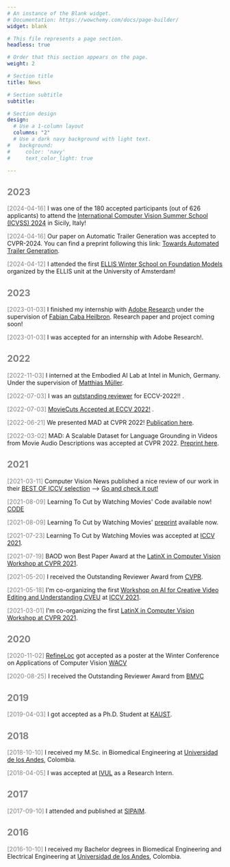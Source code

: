 ```yaml
---
# An instance of the Blank widget.
# Documentation: https://wowchemy.com/docs/page-builder/
widget: blank

# This file represents a page section.
headless: true

# Order that this section appears on the page.
weight: 2

# Section title
title: News

# Section subtitle
subtitle: 

# Section design
design:
  # Use a 1-column layout
  columns: "2"
  # Use a dark navy background with light text.
#   background:
#     color: 'navy'
#     text_color_light: true

---
```


## <span style="color:gray">2023</span>

<span style="color:gray">[2024-04-16]</span> I was one of the 180 accepted participants (out of 626 applicants) to attend the [International Computer Vision Summer School (ICVSS) 2024](https://iplab.dmi.unict.it/icvss2024/Home) in Sicily, Italy!

<span style="color:gray">[2024-04-16]</span> Our paper on Automatic Trailer Generation was accepted to CVPR-2024. You can find a preprint following this link: [Towards Automated Trailer Generation](https://arxiv.org/abs/2404.03477).

<span style="color:gray">[2024-04-12]</span> I attended the first [ELLIS Winter School on Foundation Models](https://amsterdam-fomo.github.io/) organized by the ELLIS unit at the University of Amsterdam!

## <span style="color:gray">2023</span>

<span style="color:gray">[2023-01-03]</span> I finished my internship with [Adobe Research](https://research.adobe.com/) under the supervision of [Fabian Caba Heilbron](https://fabiancaba.com/). Research paper and project coming soon! 


<span style="color:gray">[2023-01-03]</span> I was accepted for an internship with Adobe Research!. 

## <span style="color:gray">2022</span>

<span style="color:gray">[2022-11-03]</span> I interned at the Embodied AI Lab at Intel in Munich, Germany. Under the supervision of [Matthias Müller](https://scholar.google.com/citations?user=AeMLOMEAAAAJ&hl=en). 

<span style="color:gray">[2022-07-03]</span> I was an [outstanding reviewer](https://eccv2022.ecva.net/program/outstanding-reviewers/) for ECCV-2022!! . 


<span style="color:gray">[2022-07-03]</span> [MovieCuts Accepted at ECCV 2022!](https://eccv2022.ecva.net/program/accepted-papers/) . 

<span style="color:gray">[2022-06-21]</span> We presented MAD at CVPR 2022! [Publication here](https://openaccess.thecvf.com/content/CVPR2022/html/Soldan_MAD_A_Scalable_Dataset_for_Language_Grounding_in_Videos_From_CVPR_2022_paper.html). 

<span style="color:gray">[2022-03-02]</span> MAD: A Scalable Dataset for Language Grounding in Videos from Movie Audio Descriptions was accepted at CVPR 2022. [Preprint here](https://arxiv.org/abs/2112.00431). 

## <span style="color:gray">2021</span>

<div class="view-list-item">


<span style="color:gray">[2021-03-11]</span> Computer Vision News published a nice review of our work in their [BEST OF ICCV selection](https://www.rsipvision.com/ComputerVisionNews-2021November/32/) --> [Go and check it out!](https://www.rsipvision.com/ComputerVisionNews-2021November/32/)


<span style="color:gray">[2021-08-09]</span> Learning To Cut by Watching Movies' Code available now! [CODE](https://github.com/PardoAlejo/LearningToCut)

<span style="color:gray">[2021-08-09]</span> Learning To Cut by Watching Movies' [preprint](https://arxiv.org/abs/2108.04294) available now.

<span style="color:gray">[2021-07-23]</span> Learning To Cut by Watching Movies was accepted at [ICCV 2021](http://iccv2021.thecvf.com/home). 

<span style="color:gray">[2021-07-19]</span> BAOD won Best Paper Award at the [LatinX in Computer Vision Workshop at CVPR 2021](https://www.latinxinai.org/cvpr-2021-about).

<span style="color:gray">[2021-05-20]</span> I received the Outstanding Reviewer Award from [CVPR](http://cvpr2021.thecvf.com/node/184).

<span style="color:gray">[2021-05-18]</span> I'm co-organizing the first [Workshop on AI for Creative Video Editing and Understanding CVEU](https://cveu.github.io/) at [ICCV 2021](http://iccv2021.thecvf.com/home).

<span style="color:gray">[2021-03-01]</span> I'm co-organizing the first [LatinX in Computer Vision Workshop at CVPR 2021](https://www.latinxinai.org/cvpr-2021-about).

## <span style="color:gray">2020</span>

<span style="color:gray">[2020-11-02]</span> [RefineLoc](http://www.humamalwassel.com/publication/refineloc/) got accepted as a poster at the Winter Conference on Applications of Computer Vision [WACV](http://wacv2021.thecvf.com/home)

<span style="color:gray">[2020-08-25]</span> I received the Outstanding Reviewer Award from [BMVC](https://www.bmvc2020-conference.com/)

## <span style="color:gray">2019</span>

<span style="color:gray">[2019-04-03]</span> I got accepted as a Ph.D. Student at [KAUST](https://www.kaust.edu.sa/en).

## <span style="color:gray">2018</span>

<span style="color:gray">[2018-10-10]</span> I received my M.Sc. in Biomedical Engineering at [Universidad de los Andes](https://uniandes.edu.co/en), Colombia.

<span style="color:gray">[2018-04-05]</span> I was accepted at [IVUL](https://cemse.kaust.edu.sa/ivul) as a Research Intern.

## <span style="color:gray">2017</span>
<span style="color:gray">[2017-09-10]</span> I attended and published at [SIPAIM](https://sipaim.org/history/2017/).

## <span style="color:gray">2016</span>
<span style="color:gray">[2016-10-10]</span> I received my Bachelor degrees in Biomedical Engineering and Electrical Engineering at [Universidad de los Andes](https://uniandes.edu.co/en), Colombia.
</div>
